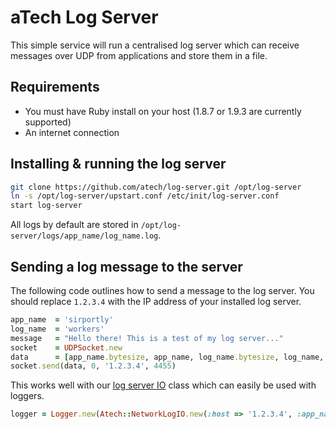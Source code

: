 # aTech Log Server

This simple service will run a centralised log server which can receive messages over UDP from
applications and store them in a file.

## Requirements

* You must have Ruby install on your host (1.8.7 or 1.9.3 are currently supported)
* An internet connection

## Installing & running the log server

```bash
git clone https://github.com/atech/log-server.git /opt/log-server
ln -s /opt/log-server/upstart.conf /etc/init/log-server.conf
start log-server
```

All logs by default are stored in `/opt/log-server/logs/app_name/log_name.log`. 

## Sending a log message to the server

The following code outlines how to send a message to the log server. You should replace `1.2.3.4` with
the IP address of your installed log server. 

```ruby
app_name  = 'sirportly'
log_name  = 'workers'
message   = "Hello there! This is a test of my log server..."
socket    = UDPSocket.new
data      = [app_name.bytesize, app_name, log_name.bytesize, log_name, message.bytesize, message, 0].pack('nA*nA*nA*n')
socket.send(data, 0, '1.2.3.4', 4455)
```

This works well with our [log server IO](https://github.com/atech/log-server-io) class which can easily be used with loggers.

```ruby
logger = Logger.new(Atech::NetworkLogIO.new(:host => '1.2.3.4', :app_name => 'demo', :log_name => 'app'))
```
